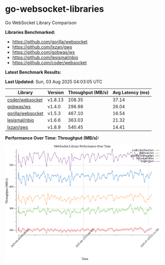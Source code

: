 # go-websocket-libraries

Go WebSocket Library Comparison

**Libraries Benchmarked:**

- https://github.com/gorilla/websocket
- https://github.com/lxzan/gws
- https://github.com/gobwas/ws
- https://github.com/lesismal/nbio
- https://github.com/coder/websocket

**Latest Benchmark Results:**

<!-- BENCHMARK_TABLE_START -->
**Last Updated:** Sun, 03 Aug 2025 04:03:05 UTC

| Library                                         | Version         | Throughput (MB/s) | Avg Latency (ms) |
| ----------------------------------------------- | --------------- | ----------------- | ---------------- |
| [coder/websocket](https://github.com/coder/websocket) | v1.8.13 | 208.35 | 37.14 |
| [gobwas/ws](https://github.com/gobwas/ws) | v1.4.0 | 296.98 | 26.04 |
| [gorilla/websocket](https://github.com/gorilla/websocket) | v1.5.3 | 467.10 | 16.54 |
| [lesismal/nbio](https://github.com/lesismal/nbio) | v1.6.6 | 363.03 | 21.32 |
| [lxzan/gws](https://github.com/lxzan/gws) | v1.8.9 | 540.45 | 14.41 |
<!-- BENCHMARK_TABLE_END -->

**Performance Over Time: Throughput (MB/s):**

![Benchmark Performance Graph](benchmark_performance.png)